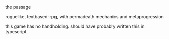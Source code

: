 the passage

roguelike, textbased-rpg, with permadeath mechanics and metaprogression

this game has no handholding.
should have probably written this in typescript.
